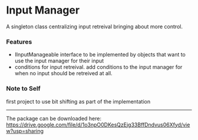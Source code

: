 # Input Manager

A singleton class centralizing input retreival bringing about more control.

### Features

- IInputManageable interface to be implemented by objects that want to use the input manager for their input
- conditions for input retreival. add conditions to the input manager for when no input should be retreived at all. 

### Note to Self

first project to use bit shifting as part of the implementation

--------

The package can be downloaded here: https://drive.google.com/file/d/1o3npO0DKesQzEjg33BffDndvus06Xfyd/view?usp=sharing
